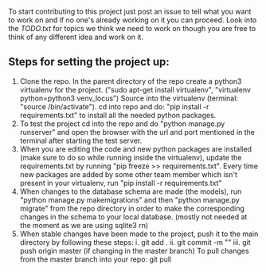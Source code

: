 To start contributing to this project just post an issue to tell what you want to work on and if no one's already working on it you can proceed.
Look into the *TODO.txt* for topics we think we need to work on though you are free to think of any different idea and work on it.

## Steps for setting the project up:

1. Clone the repo. In the parent directory of the repo create a python3 virtualenv for the project.
   ("sudo apt-get install virtualenv", "virtualenv python=python3 venv_locus")
   Source into the virtualenv (terminal: "source <venv>/bin/activate"). cd into repo and do:
   "pip install -r requirements.txt" to install all the needed python packages.
2. To test the project cd into the repo and do "python manage.py runserver" and open the browser with the url
   and port mentioned in the terminal after starting the test server.
3. When you are editing the code and new python packages are installed (make sure to do so while running inside the
   virtualenv), update the requirements.txt by running "pip freeze >> requirements.txt". Every time new packages are
   added by some other team member which isn't present in your virtualenv, run "pip install -r requirements.txt"
4. When changes to the database schema are made (the models), run "python manage.py makemigrations" and then "python manage.py migrate" from the repo directory in order to make the corresponding changes in the schema
   to your local database. (mostly not needed at the moment as we are using sqlite3 rn)
5. When stable changes have been made to the project, push it to the main directory by following these steps:
	i. git add .
	ii. git commit -m "<comment about the changes>"
	iii. git push origin master (if changing in the master branch)
   To pull changes from the master branch into your repo:
	git pull
